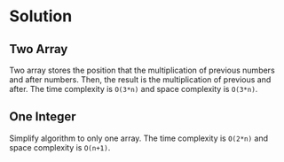 # Solution
## Two Array
Two array stores the position that the multiplication of previous numbers and after numbers.
Then, the result is the multiplication of previous and after.
The time complexity is `O(3*n)` and space complexity is `O(3*n)`.

## One Integer
Simplify algorithm to only one array. 
The time complexity is `O(2*n)` and space complexity is `O(n+1)`.
